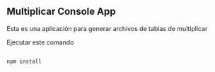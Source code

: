 
## Multiplicar Console App

Esta es una aplicación para generar archivos de tablas de multiplicar

Ejecutar este comando

```

npm install
```
